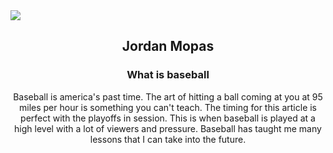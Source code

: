 <img src="http://scoringlive.net/pix/051314_StRoo_1290.jpg">
<html>
  <head>
    <meta charset="utf-8">
  </head>
  <body>
        <header>
          <h2>Jordan Mopas</h2>
          <h3>What is baseball</h3>
    Baseball is america's past time. The art of hitting a ball coming at you at 95 miles per hour is something you can't teach. The timing for this article is perfect with the playoffs in session. This is when baseball is played at a high level with a lot of viewers and pressure. Baseball has taught me many lessons that I can take into the future.
    
  
